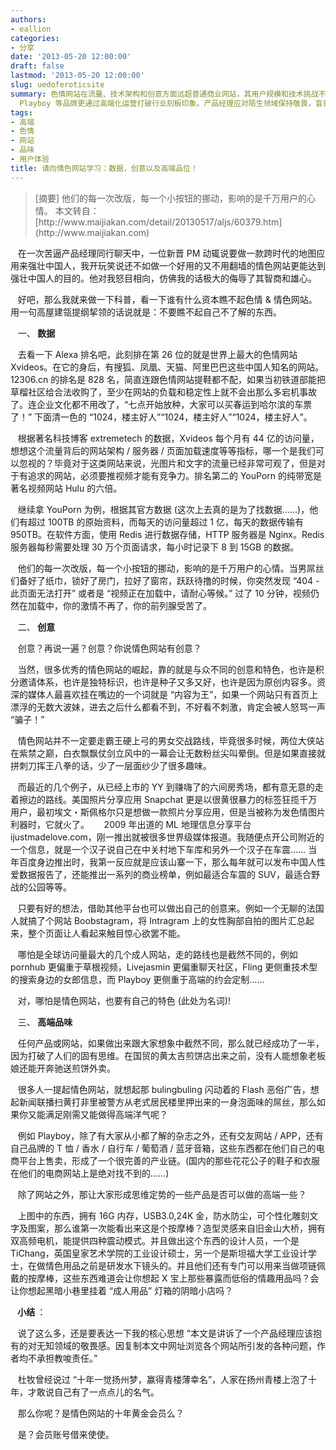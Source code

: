 ```yaml
---
authors:
- eallion
categories:
- 分享
date: '2013-05-20 12:00:00'
draft: false
lastmod: '2013-05-20 12:00:00'
slug: uedoferoticsite
summary: 色情网站在流量、技术架构和创意方面远超普通商业网站，其用户规模和技术挑战不容小觑。顶级成人网站如 Xvideos 和 YouPorn 的访问量、服务器负载和数据处理能力甚至碾压主流平台，而
  Playboy 等品牌更通过高端化运营打破行业刻板印象。产品经理应对陌生领域保持敬畏，盲目否定只会暴露无知。情色产业用数据证明：刚需市场的创新同样值得尊重！
tags:
- 高端
- 色情
- 网站
- 品味
- 用户体验
title: 请向情色网站学习：数据，创意以及高端品位！
---
```

<blockquote>[摘要] 他们的每一次改版，每一个小按钮的挪动，影响的是千万用户的心情。
本文转自：[http://www.maijiakan.com/detail/20130517/aljs/60379.htm](http://www.maijiakan.com)</blockquote>

&nbsp;&nbsp; 在一次苦逼产品经理同行聊天中，一位新晋 PM 动辄说要做一款跨时代的地图应用来强壮中国人，我开玩笑说还不如做一个好用的又不用翻墙的情色网站更能达到强壮中国人的目的。他对我怒目相向，仿佛我的话极大的侮辱了其智商和雄心。

&nbsp;&nbsp; 好吧，那么我就来做一下科普，看一下谁有什么资本瞧不起色情 & 情色网站。用一句高屋建瓴提纲挈领的话说就是：不要瞧不起自己不了解的东西。

&nbsp;&nbsp; 一、<strong > 数据 </strong>

&nbsp;&nbsp; 去看一下 Alexa 排名吧，此刻排在第 26 位的就是世界上最大的色情网站 Xvideos。在它的身后，有搜狐、凤凰、天猫、阿里巴巴这些中国人知名的网站。12306.cn 的排名是 828 名，简直连跟色情网站提鞋都不配，如果当初铁道部能把草榴社区给合法收购了，至少在网站的负载和稳定性上就不会出那么多宕机事故了。连企业文化都不用改了，“七点开始放种，大家可以买春运到哈尔滨的车票了！” 下面清一色的 “1024，楼主好人”“1024，楼主好人”“1024，楼主好人”。

&nbsp;&nbsp; 根据著名科技博客 extremetech 的数据，Xvideos 每个月有 44 亿的访问量，想想这个流量背后的网站架构 / 服务器 / 页面加载速度等等指标，哪一个是我们可以忽视的？毕竟对于这类网站来说，光图片和文字的流量已经非常可观了，但是对于有追求的网站，必须要推视频才能有竞争力。排名第二的 YouPorn 的纯带宽是著名视频网站 Hulu 的六倍。

&nbsp;&nbsp; 继续拿 YouPorn 为例，根据其官方数据 (这次上去真的是为了找数据……)，他们有超过 100TB 的原始资料，而每天的访问量超过 1 亿，每天的数据传输有 950TB。在软件方面，使用 Redis 进行数据存储，HTTP 服务器是 Nginx。Redis 服务器每秒需要处理 30 万个页面请求，每小时记录下 8 到 15GB 的数据。

&nbsp;&nbsp; 他们的每一次改版，每一个小按钮的挪动，影响的是千万用户的心情。当男屌丝们备好了纸巾，锁好了房门，拉好了窗帘，跃跃待撸的时候，你突然发现 “404 - 此页面无法打开” 或者是 “视频正在加载中，请耐心等候。” 过了 10 分钟，视频仍然在加载中，你的激情不再了，你的前列腺受苦了。<!--more-->

&nbsp;&nbsp; 二、<strong > 创意 </strong>

&nbsp;&nbsp; 创意？再说一遍？创意？你说情色网站有创意？

&nbsp;&nbsp; 当然，很多优秀的情色网站的崛起，靠的就是与众不同的创意和特色，也许是积分邀请体系，也许是独特标识，也许是种子又多又好，也许是因为原创内容多。资深的媒体人最喜欢挂在嘴边的一个词就是 “内容为王”，如果一个网站只有首页上漂浮的无数大波妹，进去之后什么都看不到，不好看不刺激，肯定会被人怒骂一声 “骗子！”

&nbsp;&nbsp; 情色网站并不一定要走霸王硬上弓的男女交战路线，毕竟很多时候，两位大侠站在紫禁之巅，白衣飘飘仗剑立风中的一幕会让无数粉丝尖叫晕倒。但是如果直接就拼刺刀挥王八拳的话，少了一层面纱少了很多趣味。

&nbsp;&nbsp; 而最近的几个例子，从已经上市的 YY 到赚嗨了的六间房秀场，都有意无意的走着擦边的路线。美国照片分享应用 Snapchat 更是以很黄很暴力的标签狂揽千万用户，最初埃文・斯佩格尔只是想做一款照片分享应用，但是当被称为发色情图片利器时，它就火了。
&nbsp;&nbsp;
&nbsp;&nbsp;2009 年出道的 ML 地理信息分享平台 ijustmadelove.com，刚一推出就被很多世界级媒体报道。我随便点开公司附近的一个信息，就是一个汉子说自己在中关村地下车库和另外一个汉子在车震…… 当年百度身边推出时，我第一反应就是应该山寨一下，那么每年就可以发布中国人性爱数据报告了，还能推出一系列的商业榜单，例如最适合车震的 SUV，最适合野战的公园等等。

&nbsp;&nbsp; 只要有好的想法，借助其他平台也可以做出自己的创意来。例如一个无聊的法国人就搞了个网站 Boobstagram，将 Intragram 上的女性胸部自拍的图片汇总起来，整个页面让人看起来触目惊心欲罢不能。

&nbsp;&nbsp; 哪怕是全球访问量最大的几个成人网站，走的路线也是截然不同的，例如 pornhub 更偏重于草根视频，Livejasmin 更偏重聊天社区，Fling 更侧重技术型的搜索身边的女郎信息，而 Playboy 更侧重于高端的约会定制……

&nbsp;&nbsp; 对，哪怕是情色网站，也要有自己的特色 (此处为名词)!

&nbsp;&nbsp; 三、<strong > 高端品味 </strong>

&nbsp;&nbsp; 任何产品或网站，如果做出来跟大家想象中截然不同，那么就已经成功了一半，因为打破了人们的固有思维。在国贸的黄太吉煎饼店出来之前，没有人能想象老板娘还能开奔驰送煎饼外卖。

&nbsp;&nbsp; 很多人一提起情色网站，就想起那 bulingbuling 闪动着的 Flash 恶俗广告，想起新闻联播扫黄打非里被警方从老式居民楼里押出来的一身泡面味的屌丝，那么如果你又能满足刚需又能做得高端洋气呢？

&nbsp;&nbsp; 例如 Playboy，除了有大家从小都了解的杂志之外，还有交友网站 / APP，还有自己品牌的 T 恤 / 香水 / 自行车 / 葡萄酒 / 蓝牙音箱，这些东西都在他们自己的电商平台上售卖，形成了一个很完善的产业链。(国内的那些花花公子的鞋子和衣服在他们的电商网站上是绝对找不到的……)

&nbsp;&nbsp; 除了网站之外，那让大家形成思维定势的一些产品是否可以做的高端一些？

&nbsp;&nbsp; 上图中的东西，拥有 16G 内存，USB3.0,24K 金，防水防尘，可个性化雕刻文字及图案，那么谁第一次能看出来这是个按摩棒？造型灵感来自旧金山大桥，拥有双高频电机，能提供四种震动模式。并且做出这个东西的设计人员，一个是 TiChang，英国皇家艺术学院的工业设计硕士，另一个是斯坦福大学工业设计学士，在做情色用品之前是研发水下镜头的。并且他们还有专门可以用来当做项链佩戴的按摩棒，这些东西难道会让你想起 X 宝上那些暴露而低俗的情趣用品吗？会让你想起黑暗小巷里挂着 “成人用品” 灯箱的阴暗小店吗？

&nbsp;&nbsp;<strong > 小结 </strong>：

&nbsp;&nbsp; 说了这么多，还是要表达一下我的核心思想 “本文是讲诉了一个产品经理应该抱有的对无知领域的敬畏感。因复制本文中网址浏览各个网站所引发的各种问题，作者均不承担教唆责任。”

&nbsp;&nbsp; 杜牧曾经说过 “十年一觉扬州梦，赢得青楼薄幸名”，人家在扬州青楼上泡了十年，才敢说自己有了一点点儿的名气。

&nbsp;&nbsp; 那么你呢？是情色网站的十年黄金会员么？

&nbsp;&nbsp; 是？会员账号借来使使。